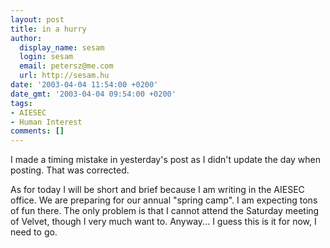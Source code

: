 ```yaml
---
layout: post
title: in a hurry
author:
  display_name: sesam
  login: sesam
  email: petersz@me.com
  url: http://sesam.hu
date: '2003-04-04 11:54:00 +0200'
date_gmt: '2003-04-04 09:54:00 +0200'
tags:
- AIESEC
- Human Interest
comments: []
---
```


I made a timing mistake in yesterday's post as I didn't update the day when posting. That was corrected.

As for today I will be short and brief because I am writing in the AIESEC office. We are preparing for our annual "spring camp". I am expecting tons of fun there. The only problem is that I cannot attend the Saturday meeting of Velvet, though I very much want to. Anyway... I guess this is it for now, I need to go.
